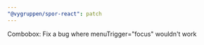 ```yaml
---
"@vygruppen/spor-react": patch
---
```


Combobox: Fix a bug where menuTrigger="focus" wouldn't work

